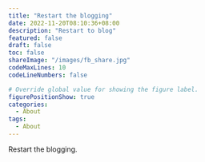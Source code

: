 ```yaml
---
title: "Restart the blogging"
date: 2022-11-20T08:10:36+08:00
description: "Restart to blog"
featured: false
draft: false
toc: false
shareImage: "/images/fb_share.jpg"
codeMaxLines: 10
codeLineNumbers: false

# Override global value for showing the figure label.
figurePositionShow: true
categories:
  - About
tags:
  - About
---
```


Restart the blogging.

